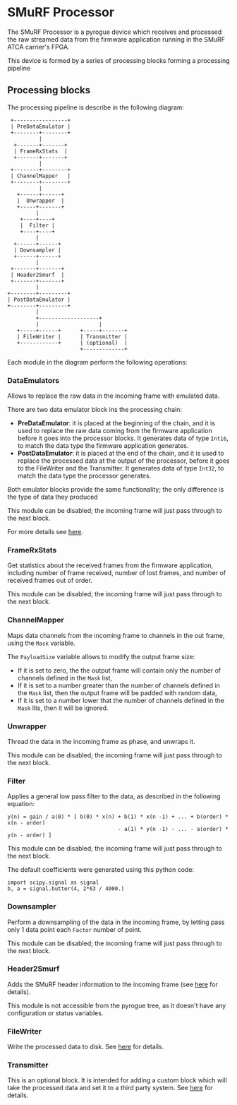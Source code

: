 # SMuRF Processor

The SMuRF Processor is a pyrogue device which receives and processed the raw streamed data from the firmware application running in the SMuRF ATCA carrier's FPGA.

This device is formed by a series of processing blocks forming a processing pipeline

## Processing blocks

The processing pipeline is describe in the following diagram:


```
 +-----------------+
 | PreDataEmulator |
 +--------+--------+
          |
  +-------+-------+
  | FrameRxStats  |
  +-------+-------+
          |
 +--------+--------+
 | ChannelMapper   |
 +--------+--------+
          |
   +------+------+
   |  Unwrapper  |
   +-----+-------+
         |
    +----+----+
    |  Filter |
    +----+----+
         |
  +------+------+
  | Downsampler |
  +------+------+
         |
 +-------+-------+
 | Header2Smurf  |
 +-------+-------+
         |
+--------+---------+
| PostDataEmulator |
+--------+---------+
         |
         +-------------------+
         |                   |
   +-----+------+      +-----+-------+
   | FileWriter |      | Transmitter |
   +------------+      | (optional)  |
                       +-------------+
```

Each module in the diagram perform the following operations:

### DataEmulators

Allows to replace the raw data in the incoming frame with emulated data.

There are two data emulator block ins the processing chain:
- **PreDataEmulator**: it is placed at the beginning of the chain, and it is used to replace the raw data coming from the firmware application before it goes into the processor blocks. It generates data of type `Int16`, to match the data type the firmware application generates.
- **PostDataEmulator**: it is placed at the end of the chain, and it is used to replace the processed data at the output of the processor, before it goes to the FileWriter and the Transmitter. It generates data of type `Int32`, to match the data type the processor generates.

Both emulator blocks provide the same functionality; the only difference is the type of data they produced

This module can be disabled; the incoming frame will just pass through to the next block.

For more details see [here](README.DataEmulator.md).

### FrameRxStats

Get statistics about the received frames from the firmware application, including number of frame received, number of lost frames, and number of received frames out of order.

This module can be disabled; the incoming frame will just pass through to the next block.

### ChannelMapper

Maps data channels from the incoming frame to channels in the out frame, using the `Mask` variable.

The `PayloadSize` variable allows to modify the output frame size:
- If it is set to zero, the the output frame will contain only the number of channels defined in the `Mask` list,
- If it is set to a number greater than the number of channels defined in the `Mask` list, then the output frame will be padded with random data,
- If it is set to a number lower that the number of channels defined in the `Mask` lits, then it will be ignored.


### Unwrapper

Thread the data in the incoming frame as phase, and unwraps it.

This module can be disabled; the incoming frame will just pass through to the next block.

### Filter

Applies a general low pass filter to the data, as described in the following equation:

```
y(n) = gain / a(0) * [ b(0) * x(n) + b(1) * x(n -1) + ... + b(order) * x(n - order)
                                   - a(1) * y(n -1) - ... - a(order) * y(n - order) ]
```

This module can be disabled; the incoming frame will just pass through to the next block.

The default coefficients were generated using this python code:

```
import scipy.signal as signal
b, a = signal.butter(4, 2*63 / 4000.)
```

### Downsampler

Perform a downsampling of the data in the incoming frame, by letting pass only 1 data point each `Factor` number of point.

This module can be disabled; the incoming frame will just pass through to the next block.

### Header2Smurf

Adds the SMuRF header information to the incoming frame (see [here](README.SmurfPacket.md) for details).

This module is not accessible from the pyrogue tree, as it doesn't have any configuration or status variables.

### FileWriter

Write the processed data to disk. See [here](README.DataFile.md) for details.

### Transmitter

This is an optional block. It is intended for adding a custom block which will take the processed data and set it to a third party system. See [here](README.DataTransmitter.md) for details.